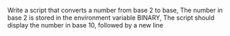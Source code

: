 Write a script that converts a number from base 2 to base, The number in base 2 is stored in the environment variable BINARY, The script should display the number in base 10, followed by a new line
